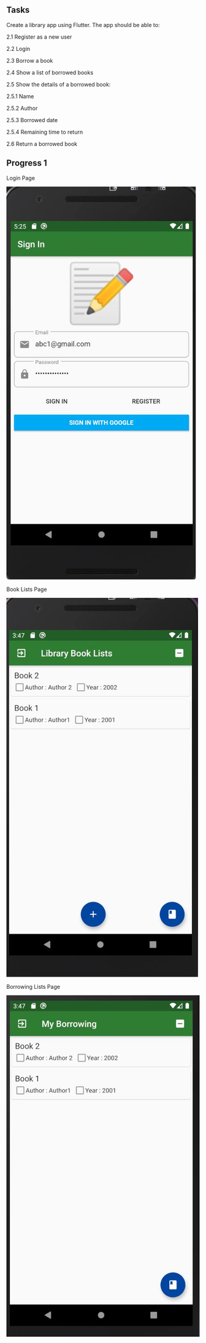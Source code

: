 
## Tasks

Create a library app using Flutter. The app should be able to:

2.1 Register as a new user

2.2 Login

2.3 Borrow a book

2.4 Show a list of borrowed books

2.5 Show the details of a borrowed book:

2.5.1 Name

2.5.2 Author

2.5.3 Borrowed date

2.5.4 Remaining time to return

2.6 Return a borrowed book

## Progress 1

Login Page 

![](Login.jpg)

Book Lists Page

![](BookLists.jpg)


Borrowing Lists Page

![](Borrowings.jpg)







